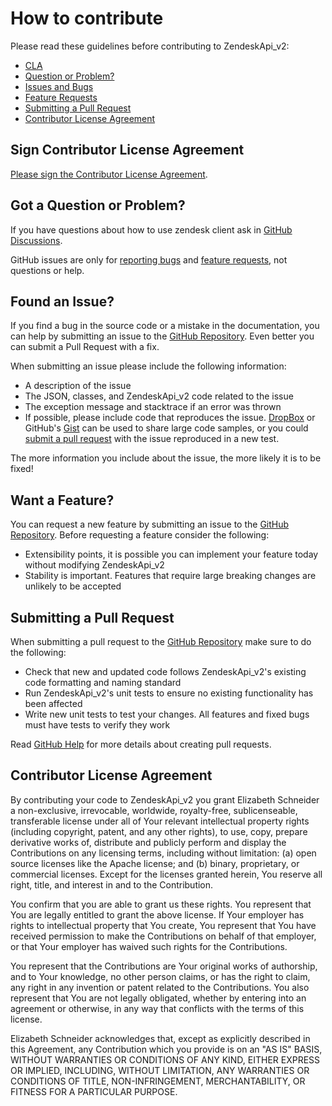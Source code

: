 # How to contribute

Please read these guidelines before contributing to ZendeskApi_v2:

- [CLA](#sign-contributor-license-agreement)
- [Question or Problem?](#got-a-question-or-problem)
- [Issues and Bugs](#found-an-issue)
- [Feature Requests](#want-a-feature)
- [Submitting a Pull Request](#submitting-a-pull-request)
- [Contributor License Agreement](#contributor-license-agreement)

## Sign Contributor License Agreement

[Please sign the Contributor License Agreement][cla].

## Got a Question or Problem?

If you have questions about how to use zendesk client ask in [GitHub Discussions][discussions].

GitHub issues are only for [reporting bugs](#found-an-issue) and [feature requests](#want-a-feature), not
questions or help.

## Found an Issue?

If you find a bug in the source code or a mistake in the documentation, you can help by
submitting an issue to the [GitHub Repository][github]. Even better you can submit a Pull Request
with a fix.

When submitting an issue please include the following information:

- A description of the issue
- The JSON, classes, and ZendeskApi_v2 code related to the issue
- The exception message and stacktrace if an error was thrown
- If possible, please include code that reproduces the issue. [DropBox][dropbox] or GitHub's
  [Gist][gist] can be used to share large code samples, or you could
  [submit a pull request](#submitting-a-pull-request) with the issue reproduced in a new test.

The more information you include about the issue, the more likely it is to be fixed!

## Want a Feature?

You can request a new feature by submitting an issue to the [GitHub Repository][github]. Before
requesting a feature consider the following:

- Extensibility points, it is possible you can implement your feature today without
  modifying ZendeskApi_v2
- Stability is important.  Features that require large breaking changes are unlikely to be accepted

## Submitting a Pull Request

When submitting a pull request to the [GitHub Repository][github] make sure to do the following:

- Check that new and updated code follows ZendeskApi_v2's existing code formatting and naming standard
- Run ZendeskApi_v2's unit tests to ensure no existing functionality has been affected
- Write new unit tests to test your changes. All features and fixed bugs must have tests to verify
  they work

Read [GitHub Help][pullrequesthelp] for more details about creating pull requests.

## Contributor License Agreement

By contributing your code to ZendeskApi_v2 you grant Elizabeth Schneider a non-exclusive, irrevocable, worldwide,
royalty-free, sublicenseable, transferable license under all of Your relevant intellectual property rights
(including copyright, patent, and any other rights), to use, copy, prepare derivative works of, distribute and
publicly perform and display the Contributions on any licensing terms, including without limitation:
(a) open source licenses like the Apache license; and (b) binary, proprietary, or commercial licenses. Except for the
licenses granted herein, You reserve all right, title, and interest in and to the Contribution.

You confirm that you are able to grant us these rights. You represent that You are legally entitled to grant the
above license. If Your employer has rights to intellectual property that You create, You represent that You have
received permission to make the Contributions on behalf of that employer, or that Your employer has waived such
rights for the Contributions.

You represent that the Contributions are Your original works of authorship, and to Your knowledge, no other person
claims, or has the right to claim, any right in any invention or patent related to the Contributions. You also
represent that You are not legally obligated, whether by entering into an agreement or otherwise, in any way that
conflicts with the terms of this license.

Elizabeth Schneider acknowledges that, except as explicitly described in this Agreement, any Contribution which
you provide is on an "AS IS" BASIS, WITHOUT WARRANTIES OR CONDITIONS OF ANY KIND, EITHER EXPRESS OR IMPLIED,
INCLUDING, WITHOUT LIMITATION, ANY WARRANTIES OR CONDITIONS OF TITLE, NON-INFRINGEMENT, MERCHANTABILITY, OR FITNESS
FOR A PARTICULAR PURPOSE.

[cla]: https://cla-assistant.io/Speedygeek/ZendeskApi_v2
[github]: https://github.com/speedygeek/ZendeskApi_v2
[stackoverflow]: http://stackoverflow.com/questions/tagged/zendeskapiv2
[dropbox]: https://www.dropbox.com
[gist]: https://gist.github.com
[pullrequesthelp]: https://help.github.com/articles/using-pull-requests
[discussions]:https://github.com/Speedygeek/ZendeskApi_v2/discussions